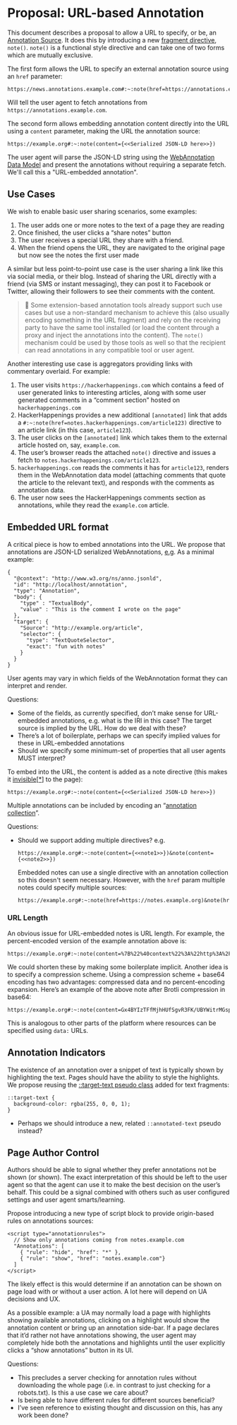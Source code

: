 # Proposal: URL-based Annotation

This document describes a proposal to allow a URL to specify, or be, an [Annotation Source](https://github.com/bokand/web-annotations#ideas--concepts). It does this by introducing a new [fragment directive](https://wicg.github.io/scroll-to-text-fragment/#the-fragment-directive), `note()`. `note()` is a functional style directive and can take one of two forms which are mutually exclusive.

The first form allows the URL to specify an external annotation source using an `href` parameter:

```
https://news.annotations.example.com#:~:note(href=https://annotations.example.com)
```

Will tell the user agent to fetch annotations from `https://annotations.example.com`.

The second form allows embedding annotation content directly into the URL using a `content` parameter, making the URL the annotation source:

```
https://example.org#:~:note(content={<<Serialized JSON-LD here>>})
```

The user agent will parse the JSON-LD string using the [WebAnnotation Data Model](https://www.w3.org/TR/annotation-model/) and present the annotations without requiring a separate fetch. We'll call this a "URL-embedded annotation".

## Use Cases
We wish to enable basic user sharing scenarios, some examples:

1. The user adds one or more notes to the text of a page they are reading
2. Once finished, the user clicks a “share notes” button
3. The user receives a special URL they share with a friend.
4. When the friend opens the URL, they are navigated to the original page but now see the notes the first user made

A similar but less point-to-point use case is the user sharing a link like this via social media, or their blog. Instead of sharing the URL directly with a friend (via SMS or instant messaging), they can post it to Facebook or Twitter, allowing their followers to see their comments with the content.

> 📝 Some extension-based annotation tools already support such use cases but use a non-standard mechanism to achieve this (also usually encoding something in the URL fragment) and rely on the receiving party to have the same tool installed (or load the content through a proxy and inject the annotations into the content). The `note()` mechanism could be used by those tools as well so that the recipient can read annotations in any compatible tool or user agent.

Another interesting use case is aggregators providing links with commentary overlaid. For example:

1. The user visits `https://hackerhappenings.com` which contains a feed of user generated links to interesting articles, along with some user generated comments in a  “comment section” hosted on `hackerhappenings.com`
2. HackerHappenings provides a new additional `[annotated]` link that adds a `#:~:note(href=notes.hackerhappenings.com/article123)` directive to an article link (in this case, `article123`). 
3. The user clicks on the `[annotated]` link which takes them to the external article hosted on, say, `example.com`.
4. The user’s browser reads the attached `note()` directive and issues a fetch to `notes.hackerhappenings.com/article123`.
5. `hackerhappenings.com` reads the comments it has for `article123`, renders them in the WebAnnotation data model (attaching comments that quote the article to the relevant text), and responds with the comments as annotation data.
6. The user now sees the HackerHappenings comments section as annotations, while they read the `example.com` article.

## Embedded URL format

A critical piece is how to embed annotations into the URL. We propose that annotations are JSON-LD serialized WebAnnotations, [e.g](https://www.w3.org/TR/annotation-model/#h-embedded-textual-body:~:text=EXAMPLE%205%3A%20Textual%20Body). As a minimal example:

```
{
  "@context": "http://www.w3.org/ns/anno.jsonld",
  "id": "http://localhost/annotation",
  "type": "Annotation",
  "body": {
    "type" : "TextualBody",
    "value" : "This is the comment I wrote on the page"
  },
  "target": {
    "Source": "http://example.org/article",
    "selector": {
      "type": "TextQuoteSelector",
      "exact": "fun with notes"
    }
  }
}
```

User agents may vary in which fields of the WebAnnotation format they can interpret and render.

Questions:

* Some of the fields, as currently specified, don’t make sense for URL-embedded annotations, e.g. what is the IRI in this case? The target source is implied by the URL. How do we deal with these?
* There’s a lot of boilerplate, perhaps we can specify implied values for these in URL-embedded annotations
* Should we specify some minimum-set of properties that all user agents MUST interpret?

To embed into the URL, the content is added as a note directive (this makes it [invisible](https://github.com/WICG/scroll-to-text-fragment#fragment-directive)[[*](http://crbug.com/1096983)] to the page):

```
https://example.org#:~:note(content={<<Serialized JSON-LD here>>})
```

Multiple annotations can be included by encoding an “[annotation collection](https://www.w3.org/TR/annotation-model/#annotation-collection)”. 

Questions:

* Should we support adding multiple directives? e.g.
  ```
  https://example.org#:~:note(content={<<note1>>})&note(content={<<note2>>})
  ```
  Embedded notes can use a single directive with an annotation collection so this doesn't seem necessary. However, with the `href` param multiple notes could specify multiple sources:
  ```
  https://example.org#:~:note(href=https://notes.example.org)&note(href=https://notes.personal.com)
  ```

### URL Length

An obvious issue for URL-embedded notes is URL length. For example, the percent-encoded version of the example annotation above is:

```
https://example.org#:~:note(content=%7B%22%40context%22%3A%22http%3A%2F%2Fwww.w3.org%2Fns%2Fanno.jsonld%22%2C%22id%22%3A%22http%3A%2F%2Flocalhost%2Fannotation%22%2C%22type%22%3A%22Annotation%22%2C%22body%22%3A%7B%22type%22%3A%22TextualBody%22%2C%22value%22%3A%22This%20is%20the%20comment%20I%20wrote%20on%20the%20page%22%7D%2C%22target%22%3A%7B%22Source%22%3A%22http%3A%2F%2Fexample.org%2Farticle%22%2C%22selector%22%3A%7B%22type%22%3A%22TextQuoteSelector%22%2C%22exact%22%3A%22fun%20with%20notes%22%7D%7D%7D)
```

We could shorten these by making some boilerplate implicit. Another idea is to specify a compression scheme. Using a compression scheme + base64 encoding has two advantages: compressed data and no percent-encoding expansion. Here’s an example of the above note after Brotli compression in base64:

```
https://example.org#:~:note(content=Gx4BYIzTFfMjhHUfSgvR3FK/UBYWitrMGspgL/8w/sFtKKxZ+nQUvm3V2C/VFXh8gq/lbAZBs914jZfNjUIyi+M+ZjIYCl9sfZxzL0MM+mVzR++puMfnE36tAqsHEQV0HIm1AScfzr4J2ElWcbrlH7O0YylYlUWtWx8qrrbTlggfKlo6QQm0olA3NjyaSJvVVkrlFi84PgSTq6iY+2zPdG8xsqAa)
```

This is analogous to other parts of the platform where resources can be specified using `data:` URLs.

## Annotation Indicators

The existence of an annotation over a snippet of text is typically shown by highlighting the text. Pages should have the ability to style the highlights. We propose reusing the [::target-text pseudo class](https://developer.mozilla.org/en-US/docs/Web/CSS/::target-text) added for text fragments:

```
::target-text {
  background-color: rgba(255, 0, 0, 1);
}
```

* Perhaps we should introduce a new, related `::annotated-text` pseudo instead?

## Page Author Control

Authors should be able to signal whether they prefer annotations not be shown (or shown). The exact interpretation of this should be left to the user agent so that the agent can use it to make the best decision on the user’s behalf. This could be a signal combined with others such as user configured settings and user agent smarts/learning.

Propose introducing a new type of script block to provide origin-based rules on annotations sources:

```
<script type="annotationrules">
  // Show only annotations coming from notes.example.com
  "Annotations": [
    { "rule": "hide", "href": "*" },
    { "rule": "show", "href": "notes.example.com"}
  ]
</script>
```

The likely effect is this would determine if an annotation can be shown on page load with or without a user action. A lot here will depend on UA decisions and UX.

As a possible example: a UA may normally load a page with highlights showing available annotations, clicking on a highlight would show the annotation content or bring up an annotation side-bar. If a page declares that it’d rather not have annotations showing, the user agent may completely hide both the annotations and highlights until the user explicitly clicks a “show annotations” button in its UI.

Questions:

* This precludes a server checking for annotation rules without downloading the whole page (i.e. in contrast to just checking for a robots.txt). Is this a use case we care about?
* Is being able to have different rules for different sources beneficial?
* I’ve seen reference to existing thought and discussion on this, has any work been done?

